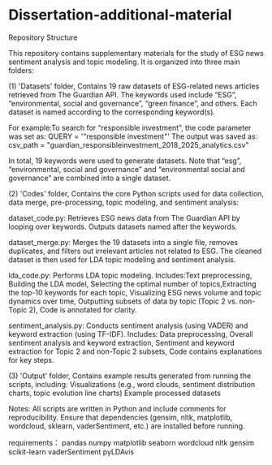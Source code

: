 # Dissertation-additional-material
Repository Structure

This repository contains supplementary materials for the study of ESG news sentiment analysis and topic modeling. It is organized into three main folders:

(1) 'Datasets' folder, Contains 19 raw datasets of ESG-related news articles retrieved from The Guardian API. The keywords used include “ESG”, “environmental, social and governance”, “green finance”, and others. Each dataset is named according to the corresponding keyword(s). 

For example:To search for “responsible investment”, the code parameter was set as: QUERY = '"responsible investment"'
The output was saved as: csv_path = "guardian_responsibleinvestment_2018_2025_analytics.csv"

In total, 19 keywords were used to generate datasets. Note that “esg”, “environmental, social and governance” and “environmental social and governance” are combined into a single dataset.

(2) 'Codes' folder, Contains the core Python scripts used for data collection, data merge, pre-processing, topic modeling, and sentiment analysis:

dataset_code.py: Retrieves ESG news data from The Guardian API by looping over keywords. Outputs datasets named after the keywords.

dataset_merge.py: Merges the 19 datasets into a single file, removes duplicates, and filters out irrelevant articles not related to ESG. The cleaned dataset is then used for LDA topic modeling and sentiment analysis.

lda_code.py: Performs LDA topic modeling. Includes:Text preprocessing, Building the LDA model, Selecting the optimal number of topics,Extracting the top-10 keywords for each topic, Visualizing ESG news volume and topic dynamics over time, Outputting subsets of data by topic (Topic 2 vs. non-Topic 2), Code is annotated for clarity.

sentiment_analysis.py: Conducts sentiment analysis (using VADER) and keyword extraction (using TF-IDF). Includes: Data preprocessing, Overall sentiment analysis and keyword extraction, Sentiment and keyword extraction for Topic 2 and non-Topic 2 subsets, Code contains explanations for key steps.

(3) 'Output' folder, Contains example results generated from running the scripts, including:
Visualizations (e.g., word clouds, sentiment distribution charts, topic evolution line charts)
Example processed datasets

Notes: 
All scripts are written in Python and include comments for reproducibility.
Ensure that dependencies (gensim, nltk, matplotlib, wordcloud, sklearn, vaderSentiment, etc.) are installed before running.

requirements：
pandas
numpy
matplotlib
seaborn
wordcloud
nltk
gensim
scikit-learn
vaderSentiment
pyLDAvis
